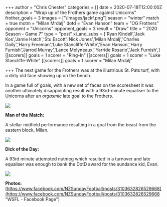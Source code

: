 +++
author = "Chris Chester"
categories = []
date = 2020-07-18T12:00:00Z
description = "Wrap up of the Frothers game against Unicorns"
frother_goals = 3
images = ["/images/jackf.png"]
season = "winter"
match = true
motm = "Milan Mrdalj"
dotd = "Evan Hanson"
team = "OG Frothers"
opponent = "Unicorns"
opponent_goals = 3
result = "Draw"
title = " 2020 Season - Game 7"
type = "post"
xi_and_subs = ['Ryan Kindell','Jack Kos','Jamie Hatch','Stu Escott','Nick Jones','Milan Mrdalj','Charles Daily','Harry Freeman','Luke Stancliffe-White','Evan Hanson','Harry Furnish','Jarrod Murray','Lance Molyneaux','Yarride Rosario','Jack Furnish',]
[[scorers]]
goals = 1
scorer = "Ring-In"
[[scorers]]
goals = 1
scorer = "Luke Stancliffe-White"
[[scorers]]
goals = 1
scorer = "Milan Mrdalj"

+++
The next game for the Frothers was at the illustrious St. Pats turf, with a dirty old face showing up on the bench.

In a game full of goals, with a new set of faces on the scoresheet it was another ultimately disappointing result with a 93rd-minute equaliser to the Unicorns after an _orgasmic_ late goal to the Frothers.

![](/images/110017235_3103629606529990_4576294374773284762_o.jpg)

**Man of the Match:**

A stellar midfield performance resulting in a goal from the beast from the eastern block, Milan.

![](/images/109335781_3103629576529993_1107525944104167984_o.jpg)

**Dick of the Day:**

A 93rd minute attempted nutmeg which resulted in a turnover and late equaliser was enough to bank the DotD award for the sundance kid, Evan.

![](/images/109523457_3103630019863282_2187701297799577077_o.jpg)

**Photos:** [https://www.facebook.com/NZSundayFootball/posts/3103632826529668](https://www.facebook.com/NZSundayFootball/posts/3103632826529668 "WSFL - Facebook Page")